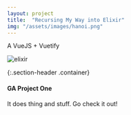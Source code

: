 ```yaml
---
layout: project
title:  "Recursing My Way into Elixir"
img: "/assets/images/hanoi.png"
---
```


A VueJS + Vuetify

<span class="page-img container">![elixir]({{page.img}})</span>

{:.section-header .container}
#### GA Project One

It does thing and stuff. Go check it out!



